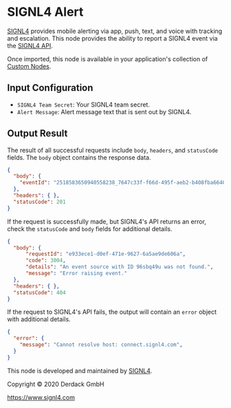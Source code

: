 # SIGNL4 Alert
[SIGNL4](https://www.signl4.com/) provides mobile alerting via app, push, text, and voice with tracking and escalation. This node provides the ability to report a SIGNL4 event via the [SIGNL4 API](https://www.signl4.com/developers/api).

Once imported, this node is available in your application's collection of [Custom Nodes](https://docs.app.wnology.io/workflows/custom-nodes/overview/).

## Input Configuration
* `SIGNL4 Team Secret`: Your SIGNL4 team secret.
* `Alert Message`: Alert message text that is sent out by SIGNL4.

## Output Result
The result of all successful requests include `body`, `headers`, and `statusCode` fields. The `body` object contains the response data.

```json
{
  "body": {
    "eventId": "2518583650940558238_7647c33f-f66d-495f-aeb2-b408fba66404"
  },
  "headers": { },
  "statusCode": 201
}
```

If the request is successfully made, but SIGNL4's API returns an error, check the `statusCode` and `body` fields for additional details.

```json
{
  "body": {
      "requestId": "e933ece1-d0ef-471e-9627-6a5ae9de606a",
      "code": 3004,
      "details": "An event source with ID 96sbq49u was not found.",
      "message": "Error raising event."
  },
  "headers": { },
  "statusCode": 404
}
```

If the request to SIGNL4's API fails, the output will contain an `error` object with additional details.

```json
{
  "error": {
    "message": "Cannot resolve host: connect.signl4.com",
  }
} 
```

This node is developed and maintained by [SIGNL4](https://www.signl4.com).

Copyright © 2020 Derdack GmbH

https://www.signl4.com

